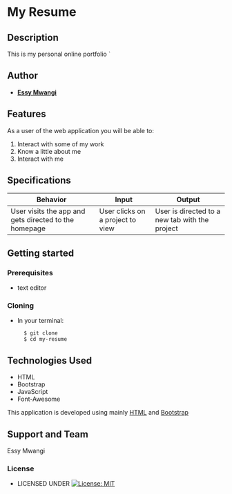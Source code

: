 # My Resume


## Description
This is my personal online portfolio `


## Author


* [**Essy Mwangi**](https://github.com/EssyMwangi)

## Features


As a user of the web application you will be able to:

1. Interact with some of my work
2. Know a little about me
3. Interact with me

## Specifications
| Behavior            | Input                         | Output                        | 
| ------------------- | ----------------------------- | ----------------------------- |
| User visits the app and gets directed to the homepage  | User clicks on a project to view | User is directed to a new tab with the project | 


## Getting started
### Prerequisites
* text editor

### Cloning
* In your terminal:
        
        $ git clone 
        $ cd my-resume
        
## Technologies Used
* HTML
* Bootstrap
* JavaScript
* Font-Awesome

This application is developed using mainly [HTML](https://getbootstrap.com/) and [Bootstrap](https://getbootstrap.com/)


## Support and Team
Essy Mwangi





### License

* LICENSED UNDER  [![License: MIT](https://img.shields.io/badge/License-MIT-yellow.svg)](license/MIT)
